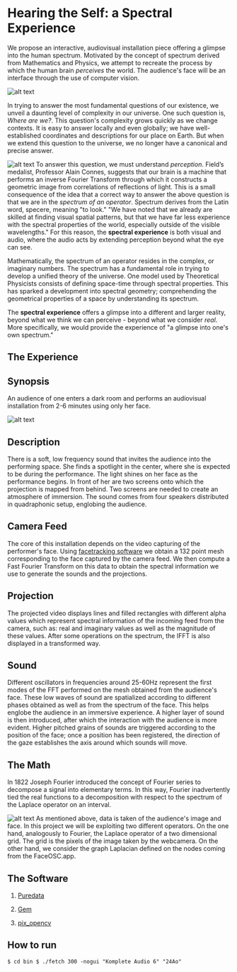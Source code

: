 # Hearing the Self: a Spectral Experience

We propose an interactive, audiovisual installation piece offering a glimpse into the human spectrum. Motivated by the concept of spectrum derived from Mathematics and Physics, we attempt to recreate the process by which the human brain *perceives* the world. The audience's face will be an interface through the use of computer vision.


![alt text](https://github.com/fdch/specexp/blob/master/media/vid-269.jpeg "Logo Title Text 1")



In trying to answer the most fundamental questions of our existence, we unveil a daunting level of complexity in our universe. One such question is, *Where are we?*. This question's complexity grows quickly as we change contexts. It is easy to answer locally and even globally; we have well-established coordinates and descriptions for our place on Earth. But when we extend this question to the universe, we no longer have a canonical and precise answer. 



![alt text](https://github.com/fdch/specexp/blob/master/media/vid-071.jpeg "Logo Title Text 1")
To answer this question, we must understand *perception*. Field’s medalist, Professor Alain Connes, suggests that our brain is a machine that performs an inverse Fourier Transform through which it constructs a geometric image from correlations of reflections of light. This is a small consequence of the idea that a correct way to answer the above question is that we are in the *spectrum of an operator*. Spectrum derives from the Latin word, specere, meaning "to look." "We have noted that we already are skilled at finding visual spatial patterns, but that we have far less experience with the spectral properties of the world, especially outside of the visible wavelengths." For this reason, the **spectral experience** is both visual and audio, where the audio acts by extending perception beyond what the eye can see.

Mathematically, the spectrum of an operator resides in the complex, or imaginary numbers. The spectrum has a fundamental role in trying to develop a unified theory of the universe. One model used by Theoretical Physicists consists of defining space-time through spectral properties. This has sparked a development into spectral geometry; comprehending the geometrical properties of a space by understanding its spectrum.

The **spectral experience** offers a glimpse into a different and larger reality, beyond what we think we can perceive - beyond what we consider *real*. More specifically, we would provide the experience of "a glimpse into one's own spectrum."

## The Experience

## Synopsis

An audience of one enters a dark room and performs an audiovisual installation from 2-6 minutes using only her face.

![alt text](https://github.com/fdch/specexp/blob/master/media/vid-253.jpeg "Logo Title Text 1")
## Description
There is a soft, low frequency sound that invites the audience into the performing space. She finds a spotlight in the center, where she is expected to be during the performance. The light shines on her face as the performance begins. In front of her are two screens onto which the projection is mapped from behind. Two screens are needed to create an atmosphere of immersion. The sound comes from four speakers distributed in quadraphonic setup, englobing the audience. 

## Camera Feed
The core of this installation  depends on the video capturing of the performer's face. Using [facetracking software](https://github.com/kylemcdonald/FaceTracker) we obtain a 132 point mesh corresponding to the face captured by the camera feed. We then compute a Fast Fourier Transform on this data to obtain the spectral information we use to generate the sounds and the projections.

## Projection
The projected video displays lines and filled rectangles with different alpha values which represent spectral information of the incoming feed from the camera, such as: real and imaginary values as well as the magnitude of these values. After some operations on the spectrum, the IFFT is also displayed in a transformed way.

## Sound
Different oscillators in frequencies around 25-60Hz represent the first modes of the FFT performed on the mesh obtained from the audience's face. These low waves of sound are spatialized according to different phases obtained as well as from the spectrum of the face. This helps englobe the audience in an immersive experience. A higher layer of sound is then introduced, after which the interaction with the audience is more evident. Higher pitched grains of sounds are triggered according to the position of the face; once a position has been registered, the direction of the gaze establishes the axis around which sounds will move.

## The Math

In 1822 Joseph Fourier introduced the concept of Fourier series to decompose a signal into elementary terms. In this way, Fourier inadvertently tied the real functions to a decomposition with respect to the spectrum of the Laplace operator on an interval.

![alt text](https://github.com/fdch/specexp/blob/master/media/vid-180.jpeg "Logo Title Text 1")
As mentioned above, data is taken of the audience's image and face. In this project we will be exploiting two different operators. On the one hand, analogously to Fourier, the Laplace operator of a two dimensional grid. The grid is the pixels of the image taken by the webcamera. On the other hand, we consider the graph Laplacian defined on the nodes coming from the FaceOSC.app.

## The Software

1. [Puredata](http://msp.ucsd.edu)

2. [Gem](https://github.com/umlaeute/Gem)

3. [pix_opencv](https://github.com/avilleret/pix_opencv)

## How to run

`
$ cd bin
$ ./fetch 300 -nogui "Komplete Audio 6" "24Ao"
`
